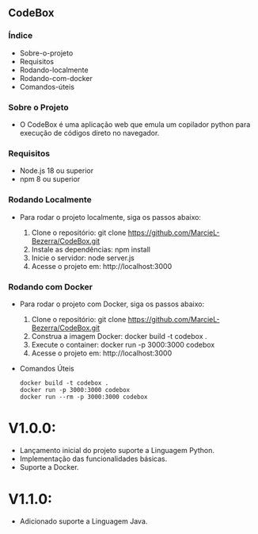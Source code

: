 ## CodeBox

### Índice

- Sobre-o-projeto
- Requisitos
- Rodando-localmente
- Rodando-com-docker
- Comandos-úteis

### Sobre o Projeto

- O CodeBox é uma aplicação web que emula um copilador python para execução de códigos direto no navegador.

### Requisitos

- Node.js 18 ou superior
- npm 8 ou superior

### Rodando Localmente

- Para rodar o projeto localmente, siga os passos abaixo:

    1. Clone o repositório: git clone https://github.com/MarcieL-Bezerra/CodeBox.git
    2. Instale as dependências: npm install
    3. Inicie o servidor: node server.js
    4. Acesse o projeto em: http://localhost:3000

### Rodando com Docker

- Para rodar o projeto com Docker, siga os passos abaixo:

    1. Clone o repositório: git clone https://github.com/MarcieL-Bezerra/CodeBox.git
    2. Construa a imagem Docker: docker build -t codebox .
    3. Execute o container: docker run -p 3000:3000 codebox
    4. Acesse o projeto em: http://localhost:3000

- Comandos Úteis
    ```docker
    docker build -t codebox . 
    docker run -p 3000:3000 codebox
    docker run --rm -p 3000:3000 codebox
    ```
# V1.0.0:
- Lançamento inicial do projeto suporte a Linguagem Python.
- Implementação das funcionalidades básicas.
- Suporte a Docker.
# V1.1.0:
- Adicionado suporte a Linguagem Java.
